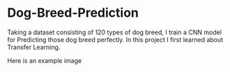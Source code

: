 # Dog-Breed-Prediction

Taking a dataset consisting of 120 types of dog breed, I train a CNN model for Predicting those dog breed perfectly. In this project I first learned about Transfer Learning.

Here is an example image

<br>
